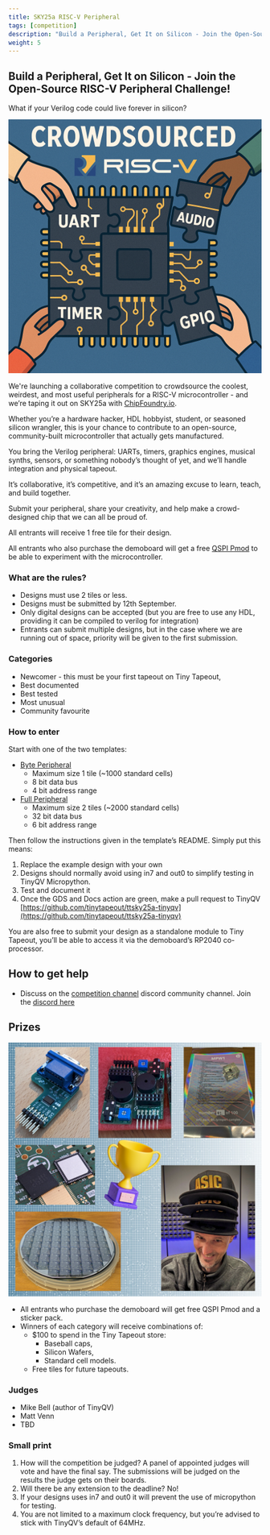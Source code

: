 ```yaml
---
title: SKY25a RISC-V Peripheral
tags: [competition]
description: "Build a Peripheral, Get It on Silicon - Join the Open-Source RISC-V Peripheral Challenge!"
weight: 5
---
```


## Build a Peripheral, Get It on Silicon - Join the Open-Source RISC-V Peripheral Challenge!

What if your Verilog code could live forever in silicon?

![riscv competition](images/riscv_compo.png?width=40pc)

We're launching a collaborative competition to crowdsource the coolest, weirdest, and most useful peripherals for a RISC-V microcontroller - and we’re taping it out on SKY25a with [ChipFoundry.io](https://ChipFoundry.io).

Whether you’re a hardware hacker, HDL hobbyist, student, or seasoned silicon wrangler, this is your chance to contribute to an open-source, community-built microcontroller that actually gets manufactured.

You bring the Verilog peripheral: UARTs, timers, graphics engines, musical synths, sensors, or something nobody’s thought of yet, and we’ll handle integration and physical tapeout. 

It’s collaborative, it’s competitive, and it’s an amazing excuse to learn, teach, and build together.

Submit your peripheral, share your creativity, and help make a crowd-designed chip that we can all be proud of.

All entrants will receive 1 free tile for their design.

All entrants who also purchase the demoboard will get a free [QSPI Pmod](https://store.tinytapeout.com/products/QSPI-Pmod-p716541602) to be able to experiment with the microcontroller.

### What are the rules?

* Designs must use 2 tiles or less.
* Designs must be submitted by 12th September.
* Only digital designs can be accepted (but you are free to use any HDL, providing it can be compiled to verilog for integration)
* Entrants can submit multiple designs, but in the case where we are running out of space, priority will be given to the first submission.

### Categories

* Newcomer - this must be your first tapeout on Tiny Tapeout,
* Best documented
* Best tested
* Most unusual
* Community favourite

### How to enter

Start with one of the two templates:

* [Byte Peripheral](https://github.com/TinyTapeout/tinyqv-byte-peripheral-template) 
    * Maximum size 1 tile (~1000 standard cells)
    * 8 bit data bus
    * 4 bit address range
* [Full Peripheral](https://github.com/TinyTapeout/tinyqv-full-peripheral-template)
    * Maximum size 2 tiles (~2000 standard cells)
    * 32 bit data bus
    * 6 bit address range

Then follow the instructions given in the template’s README. Simply put this means:

1. Replace the example design with your own
2. Designs should normally avoid using in7 and out0 to simplify testing in TinyQV Micropython.
3. Test and document it
4. Once the GDS and Docs action are green, make a pull request to TinyQV [https://github.com/tinytapeout/ttsky25a-tinyqv](https://github.com/tinytapeout/ttsky25a-tinyqv)  

You are also free to submit your design as a standalone module to Tiny Tapeout, you’ll be able to access it via the demoboard’s RP2040 co-processor.

## How to get help

* Discuss on the [competition channel](https://discord.com/channels/1009193568256135208/1259420274445516891) discord community channel. Join the [discord here](https://tinytapeout.com/discord)

## Prizes

![prizes](images/demoscene_prizes.png?width=40pc)

* All entrants who purchase the demoboard will get free QSPI Pmod and a sticker pack.
* Winners of each category will receive combinations of:
    * $100 to spend in the Tiny Tapeout store:
        * Baseball caps,
        * Silicon Wafers,
        * Standard cell models.
    * Free tiles for future tapeouts.

### Judges

* Mike Bell (author of TinyQV)
* Matt Venn
* TBD  

### Small print

1. How will the competition be judged? A panel of appointed judges will vote and have the final say. The submissions will be judged on the results the judge gets on their boards.
2. Will there be any extension to the deadline? No!
3. If your designs uses in7 and out0 it will prevent the use of micropython for testing.
4. You are not limited to a maximum clock frequency, but you’re advised to stick with TinyQV’s default of 64MHz.
